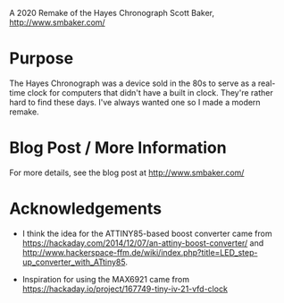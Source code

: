 A 2020 Remake of the Hayes Chronograph
Scott Baker, http://www.smbaker.com/

# Purpose

The Hayes Chronograph was a device sold in the 80s to serve as a real-time clock for computers that didn't have a built in clock. They're rather hard to find these days. I've always wanted one so I made a modern remake.

# Blog Post / More Information

For more details, see the blog post at http://www.smbaker.com/

# Acknowledgements

* I think the idea for the ATTINY85-based boost converter came from https://hackaday.com/2014/12/07/an-attiny-boost-converter/ and http://www.hackerspace-ffm.de/wiki/index.php?title=LED_step-up_converter_with_ATtiny85.

* Inspiration for using the MAX6921 came from https://hackaday.io/project/167749-tiny-iv-21-vfd-clock 